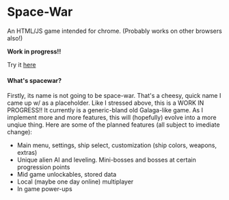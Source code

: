 # Space-War
An HTML/JS game intended for chrome. 
(Probably works on other browsers also!)

**Work in progress!!**

Try it <a href = "http://niwhsa9.github.io/Space-War">here</a> 


<h4> What's spacewar? </h4>

Firstly, its name is not going to be space-war. That's a cheesy, quick name I came up w/ as a placeholder. Like I stressed above, this is a WORK IN PROGRESS!! It currently is a generic-bland old Galaga-like game. 
As I implement more and more features, this will (hopefully) evolve into a more unqiue thing. Here are some of the planned features (all subject to imediate change): 
<ul> 
   <li>Main menu, settings, ship select, customization (ship colors, weapons, extras)</li>
   <li>Unique alien AI and leveling. Mini-bosses and bosses at certain progression points</li>
   <li> Mid game unlockables, stored data </li>
   <li> Local (maybe one day online) multiplayer</li>
   <li>In game power-ups</li>

</ul>